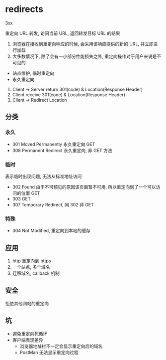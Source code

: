 # redirects

3xx

重定向 URL 转发, 访问当前 URL, 返回转发目标 URL 的结果

1. 浏览器在接收到重定向响应的时候, 会采用该响应提供的新的 URL, 并立即进行加载
2. 大多数情况下, 除了会有一小部分性能损失之外, 重定向操作对于用户来说是不可见的

- 站点维护, 临时重定向
- 永久重定向

1. Client -> Server return 301(code) & Location(Response Header)
2. Client receive 301(code) & Location(Response Header)
3. Client -> Redirect Location

## 分类

### 永久

- 301 Moved Permanently 永久重定向 GET
- 308 Permanent Redirect 永久重定向, 非 GET 方法

### 临时

表示临时出现问题, 无法从标准地址访问

- 302 Found 由于不可预见的原因该页面暂不可用, 所以重定向到了一个可以访问的位置 GET
- 303 GET
- 307 Temporary Redirect, 同 302 非 GET

### 特殊

- 304 Not Modified, 重定向到本地的缓存

## 应用

1. http 重定向到 https
2. 一个站点, 多个域名
3. 迁移域名, callback 机制

## 安全

拒绝其他网站的重定向

## 坑

- 避免重定向死循环
- 客户端表现差异
  - 浏览器地址栏不一定会显示重定向后的域名
  - PostMan 无法显示重定向过程
